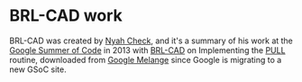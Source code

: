 BRL-CAD work
=============

BRL-CAD was created by [Nyah Check](https://github.com/Ch3ck), and it's a summary of his work at the [Google Summer of Code](https://www.summerocode.withgoogle.com) in 2013 with [BRL-CAD](https://brlcad.org) on Implementing the [PULL](http://brlcad.org/wiki/Google_Summer_of_Code/2013#Pull_Routine_for_reversing_the_effects_of_push_on_Geometry) routine, downloaded from [Google Melange](http://google-melange.com) since Google is migrating to a new GSoC site.
